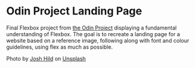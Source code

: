 # Odin Project Landing Page

Final Flexbox project from [the Odin Project](https://www.theodinproject.com/lessons/foundations-landing-page) displaying a fundamental understanding of Flexbox. The goal is to recreate a landing page for a website based on a reference image, following along with font and colour guidelines, using flex as much as possible.

Photo by <a href="https://unsplash.com/@joshhild?utm_source=unsplash&utm_medium=referral&utm_content=creditCopyText">Josh Hild</a> on <a href="https://unsplash.com/photos/a-yellow-car-parked-in-front-of-a-building-Fv5HRfaWnuw?utm_source=unsplash&utm_medium=referral&utm_content=creditCopyText">Unsplash</a>
  
